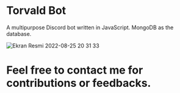 # Torvald Bot
A multipurpose Discord bot written in JavaScript. MongoDB as the database.

![Ekran Resmi 2022-08-25 20 31 33](https://user-images.githubusercontent.com/90466553/186731603-9d3f31be-3f02-4897-bc72-7317a134eae6.png)



# Feel free to contact me for contributions or feedbacks.
